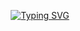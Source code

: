 <div align=center>

[![Typing SVG](https://readme-typing-svg.demolab.com?font=Fira+Code&size=30&letterSpacing=tiny&duration=2000&pause=3000&color=F7F7F7&center=true&vCenter=true&width=435&lines=Tanish's+Porfolio)](https://git.io/typing-svg)
</div>
